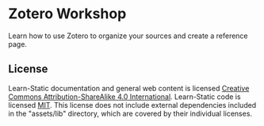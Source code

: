 # Zotero Workshop


Learn how to use Zotero to organize your sources and create a reference page.



## License

Learn-Static documentation and general web content is licensed [Creative Commons Attribution-ShareAlike 4.0 International](http://creativecommons.org/licenses/by-sa/4.0/).
Learn-Static code is licensed [MIT](https://github.com/learn-static/lesson-template/blob/main/LICENSE). 
This license does not include external dependencies included in the "assets/lib" directory, which are covered by their individual licenses.
